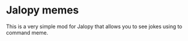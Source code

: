 # Jalopy memes
This is a very simple mod for Jalopy that allows you to see jokes using to command meme.

